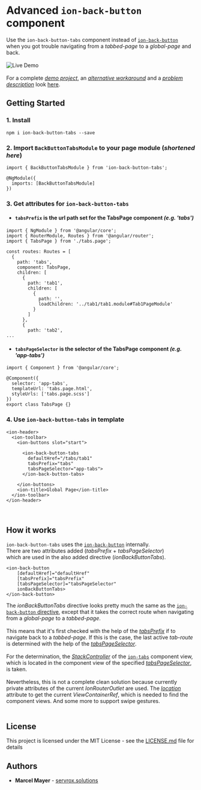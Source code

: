 # Advanced `ion-back-button` component 

Use the `ion-back-button-tabs` component instead of [`ion-back-button`](https://ionicframework.com/docs/api/back-button)<br /> when you got trouble navigating from a *tabbed-page* to a *global-page* and back.<br />
<br />
![Live Demo](http://g.recordit.co/8Lre03MyU6.gif)
<br />
<br />
For a complete [*demo project*](https://github.com/servrox/demo-ionic-tabs-back-button#getting-started), an [*alternative workaround*](https://github.com/servrox/demo-ionic-tabs-back-button#1-passing-previous-page-s-global-page-one) and a [*problem description*](https://github.com/servrox/demo-ionic-tabs-back-button#problem-explained) look [here](https://github.com/servrox/demo-ionic-tabs-back-button).

## Getting Started

### 1. Install 
```
npm i ion-back-button-tabs --save
```
### 2. Import `BackButtonTabsModule` to your page module (*shortened here*)
```
import { BackButtonTabsModule } from 'ion-back-button-tabs';

@NgModule({
  imports: [BackButtonTabsModule]
})
```
### 3. Get attributes for `ion-back-button-tabs`<br />
* #### `tabsPrefix` is the url path set for the TabsPage component *(e.g. 'tabs')*
```
import { NgModule } from '@angular/core';
import { RouterModule, Routes } from '@angular/router';
import { TabsPage } from './tabs.page';

const routes: Routes = [
  {
    path: 'tabs',
    component: TabsPage,
    children: [
      {
        path: 'tab1',
        children: [
          {
            path: '',
            loadChildren: '../tab1/tab1.module#Tab1PageModule'
          }
        ]
      },
      {
        path: 'tab2',
...
```
* #### `tabsPageSelector` is the selector of the TabsPage component *(e.g. 'app-tabs')*
```
import { Component } from '@angular/core';

@Component({
  selector: 'app-tabs',
  templateUrl: 'tabs.page.html',
  styleUrls: ['tabs.page.scss']
})
export class TabsPage {}

```
### 4. Use `ion-back-button-tabs` in template
```
<ion-header>
  <ion-toolbar>
    <ion-buttons slot="start">

      <ion-back-button-tabs 
        defaultHref="/tabs/tab1" 
        tabsPrefix="tabs" 
        tabsPageSelector="app-tabs">
      </ion-back-button-tabs>
      
    </ion-buttons>
    <ion-title>Global Page</ion-title>
  </ion-toolbar>
</ion-header>
```
<br />

## How it works

`ion-back-button-tabs` uses the [`ion-back-button`](https://ionicframework.com/docs/api/back-button) internally.<br />
There are two attributes added (*tabsPrefix* + *tabsPageSelector*)<br />
which are used in the also added directive (*ionBackButtonTabs*).
```
<ion-back-button
    [defaultHref]="defaultHref"
    [tabsPrefix]="tabsPrefix"
    [tabsPageSelector]="tabsPageSelector"
    ionBackButtonTabs>
</ion-back-button>
```
The *ionBackButtonTabs* directive looks pretty much the same as the [`ion-back-button` directive](https://github.com/ionic-team/ionic/blob/4646f53ec7ab39a2e89f0c59a427b6b61ea7788e/angular/src/directives/navigation/ion-back-button.ts), 
except that it takes the correct route when navigating from a *global-page* to a *tabbed-page*.<br />
<br />
This means that it's first checked with the help of the [*tabsPrefix*](#tabsprefix-is-the-url-path-set-for-the-tabsPage-component-eg-tabs) if  to navigate back to a *tabbed-page*. 
If this is the case, the last active *tab-route* is determined with the help of the [*tabsPageSelector*](#tabspageselector-is-the-selector-of-the-tabspage-component-eg-app-tabs).<br />
<br />
For the determination, the [*StackController*](https://github.com/ionic-team/ionic/blob/v4.0.2/angular/src/directives/navigation/stack-controller.ts) of the [`ion-tabs`](https://ionicframework.com/docs/api/tabs) component view, which is located in the component view of the specified [*tabsPageSelector*](#tabspageselector-is-the-selector-of-the-tabspage-component-eg-app-tabs), is taken.<br />
<br />
Nevertheless, this is not a complete clean solution because currently private attributes of the current *IonRouterOutlet* are used. The [*location*](https://github.com/ionic-team/ionic/blob/v4.0.2/angular/src/directives/navigation/ion-router-outlet.ts#L48) attribute to get the current *ViewContainerRef*, which is needed to find the component views. And some more to support swipe gestures. <br />
<br />


## License

This project is licensed under the MIT License - see the [LICENSE.md](LICENSE.md) file for details

## Authors

* **Marcel Mayer** - 
[servrox.solutions](http://servrox.solutions)